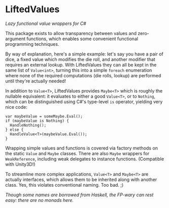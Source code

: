 # LiftedValues
*Lazy functional value wrappers for C#*

This package exists to allow transparency between values and zero-argument functions, which enables some convenient functional programming techniques.

By way of explanation, here's a simple example: let's say you have a pair of dice, a fixed value which modifies the die roll, and another modifier that requires an external lookup. With LiftedValues they can all be kept in the same list of `Value<int>`, turning this into a simple `foreach` enumeration where none of the required computations (die rolls, lookup) are performed until they're actually needed!

In addition to `Value<T>`, LiftedValues provides `Maybe<T>` which is roughly the nullable equivalent: it evaluates to either a good `Value<T>`, or to `Nothing`, which can be distinguished using C#'s type-level `is` operator, yielding very nice code:

    var maybeValue = someMaybe.Eval();
    if (maybeValue is Nothing) {
      HandleNothing();
    } else {
      HandleValue<T>(maybeValue.Eval());
    }

Wrapping simple values and functions is covered via factory methods on the static `Value` and `Maybe` classes. There are also `Maybe` wrappers for `WeakReference`, including weak delegates to instance functions. (Compatible with Unity3D!)

To streamline more complex applications, `Value<T>` and `Maybe<T>` are actually interfaces, which allows them to be inherited along with another class. Yes, this violates conventional naming. Too bad. ;)

*Though some names are borrowed from Haskell, the FP-wary can rest easy: there are no monads here.*
